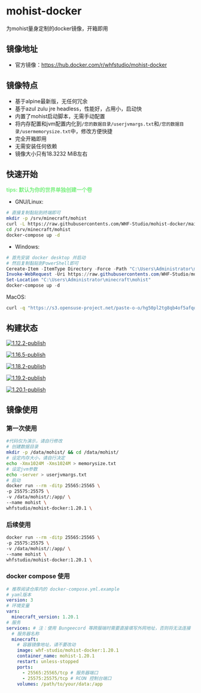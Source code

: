 # mohist-docker
为mohist量身定制的docker镜像，开箱即用
## 镜像地址
- 官方镜像：https://hub.docker.com/r/whfstudio/mohist-docker
## 镜像特点
- 基于alpine最新版，无任何冗余
- 基于azul zulu jre headless，性能好，占用小，启动快
- 内置了mohist启动脚本，无需手动配置
- 将内存配置和jvm配置内化到`/您的数据目录/userjvmargs.txt`和`/您的数据目录/usermemorysize.txt`中，修改方便快捷
- 完全开箱即用
- 无需安装任何依赖
- 镜像大小只有18.3232 MiB左右
## 快速开始
<b>
<font color=#7bf081>
tips: 默认为你的世界单独创建一个卷
</font>
</b>

- GNU/Linux:
```bash
# 直接复制黏贴到终端即可
mkdir -p /srv/minecraft/mohist
curl -L https://raw.githubusercontents.com/WHF-Studio/mohist-docker/main/docker-compose-single-server.yml -o /srv/minecraft/mohist/docker-compose.yml
cd /srv/minecraft/mohist
docker-compose up -d

```
- Windows:
```PowerShell
# 首先安装 docker desktop 并启动
# 然后复制黏贴到PowerShell即可
Cereate-Item -ItemType Directory -Force -Path "C:\Users\Administrator\minecraft\mohist"
Invoke-WebRequest -Uri https://raw.githubusercontents.com/WHF-Studio/mohist-docker/main/docker-compose-single-server.yml -OutFile "C:\Users\Administrator\minecraft\mohist\docker-compose.yml"
Set-Location "C:\Users\Administrator\minecraft\mohist"
docker-compose up -d
```
MacOS:
```zsh
curl -q "https://s3.opensuse-project.net/paste-o-o/hg50pl2tg8qb4of5afqqu0d6nxzx?response-content-disposition=inline%3B%20filename%3D%22e70e8569b57ab41048571e21edacafc1.txt%22%3B%20filename%2A%3DUTF-8%27%27e70e8569b57ab41048571e21edacafc1.txt&response-content-type=text%2Fplain&X-Amz-Algorithm=AWS4-HMAC-SHA256&X-Amz-Credential=YI5KOnADj6WdQSae%2F20231228%2Fus-east-1%2Fs3%2Faws4_request&X-Amz-Date=20231228T154417Z&X-Amz-Expires=300&X-Amz-SignedHeaders=host&X-Amz-Signature=759d52f655c21b3eae3ffe36c1fa0284eae3c3e95188cf92f8c6cd4940ee8194" | echo
```
## 构建状态
[![1.12.2-publish](https://github.com/WHF-Studio/mohist-docker/actions/workflows/build-1.12.2.yml/badge.svg?branch=main)](https://github.com/WHF-Studio/mohist-docker/actions/workflows/build-1.12.2.yml)

[![1.16.5-publish](https://github.com/WHF-Studio/mohist-docker/actions/workflows/build-1.16.5.yml/badge.svg?branch=main)](https://github.com/WHF-Studio/mohist-docker/actions/workflows/build-1.16.5.yml)

[![1.18.2-publish](https://github.com/WHF-Studio/mohist-docker/actions/workflows/build-1.18.2.yml/badge.svg?branch=main)](https://github.com/WHF-Studio/mohist-docker/actions/workflows/build-1.18.2.yml)

[![1.19.2-publish](https://github.com/WHF-Studio/mohist-docker/actions/workflows/build-1.19.2.yml/badge.svg?branch=main)](https://github.com/WHF-Studio/mohist-docker/actions/workflows/build-1.19.2.yml)

[![1.20.1-publish](https://github.com/WHF-Studio/mohist-docker/actions/workflows/build-1.20.1.yml/badge.svg?branch=main)](https://github.com/WHF-Studio/mohist-docker/actions/workflows/build-1.20.1.yml)

## 镜像使用
### 第一次使用
```bash
#代码仅为演示，请自行修改
# 创建数据目录
mkdir -p /data/mohist/ && cd /data/mohist/
# 设定内存大小，请自行决定
echo -Xmx1024M -Xms1024M > memorysize.txt
# 设定jvm参数
echo -server > userjvmargs.txt
# 启动
docker run --rm -ditp 25565:25565 \
-p 25575:25575 \
-v /data/mohist/:/app/ \
--name mohist \
whfstudio/mohist-docker:1.20.1 \
```
### 后续使用
```bash
docker run --rm -ditp 25565:25565 \
-p 25575:25575 \
-v /data/mohist/:/app/ \
--name mohist \
whfstudio/mohist-docker:1.20.1 \
```
### docker compose 使用
```yaml
# 推荐阅读仓库内的 docker-compose.yml.example
# yaml版本
version: 3
# 环境变量
vars:
  minecraft_version: 1.20.1
# 服务
services: # 注：使用 Bungeecord 等跨服端时需要直接填写外网地址，否则将无法连接
  # 服务器名称
  minecraft:
    # 容器镜像地址，请不要改动
    image: whf-studio/mohist-docker:1.20.1
    container_name: mohist-1.20.1
    restart: unless-stopped
    ports:
      - 25565:25565/tcp # 服务器端口
      - 25575:25575/tcp # RCON 控制台端口
    volumes: /path/to/your/data:/app
```